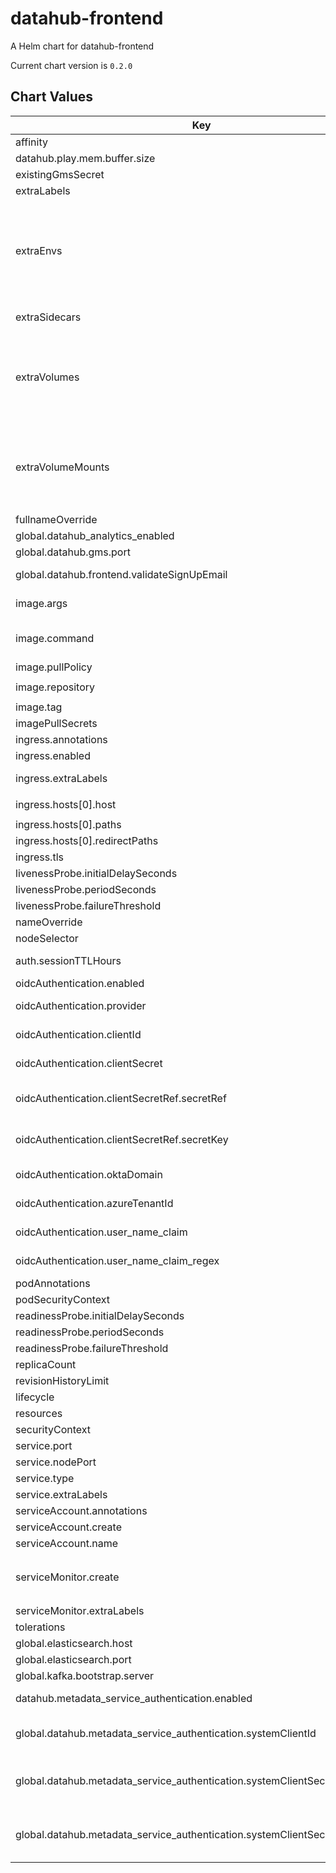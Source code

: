 datahub-frontend
================

A Helm chart for datahub-frontend

Current chart version is `0.2.0`

## Chart Values

| Key                                                                         | Type                                                                                              | Default                             | Description                                                                                                                                                                                                                                                                                                                      |
|-----------------------------------------------------------------------------|---------------------------------------------------------------------------------------------------|-------------------------------------|----------------------------------------------------------------------------------------------------------------------------------------------------------------------------------------------------------------------------------------------------------------------------------------------------------------------------------|
| affinity                                                                    | object                                                                                            | `{}`                                |                                                                                                                                                                                                                                                                                                                                  |
| datahub.play.mem.buffer.size                                                | string                                                                                            | `"10MB"`                            |                                                                                                                                                                                                                                                                                                                                  |
| existingGmsSecret                                                           | object                                                                                            | {}                                  | Reference to GMS secret if already exists                                                                                                                                                                                                                                                                                        |
| extraLabels                                                                 | object                                                                                            | `{}`                                | Extra labels for deployment configuration                                                                                                                                                                                                                                                                                        |
| extraEnvs                                                                   | Extra [environment variables][] which will be appended to the `env:` definition for the container | `[]`                                |
| extraSidecars                                                               | list                                                                                              | `[]`                                | Add additional sidecar containers to the deployment pod(s)                                                                                                                                                                                                                                                                       |
| extraVolumes                                                                | Templatable string of additional `volumes` to be passed to the `tpl` function                     | ""                                  |
| extraVolumeMounts                                                           | Templatable string of additional `volumeMounts` to be passed to the `tpl` function                | ""                                  |
| fullnameOverride                                                            | string                                                                                            | `"datahub-frontend"`                |                                                                                                                                                                                                                                                                                                                                  |
| global.datahub_analytics_enabled                                            | boolean                                                                                           | true                                |                                                                                                                                                                                                                                                                                                                                  |
| global.datahub.gms.port                                                     | string                                                                                            | `"8080"`                            |                                                                                                                                                                                                                                                                                                                                  |
| global.datahub.frontend.validateSignUpEmail                                 | boolean                                                                                           | true                                | Enforces user sign up through invite link to use a valid email.                                                                                                                                                                                                                                                                  |
| image.args                                                                  | list                                                                                              | `[]`                                | Override the image's args.  Used to configure custom startup or shutdown behavior                                                                                                                                                                                                                                                |
| image.command                                                               | list                                                                                              | `[]`                                | Override the image's command.  Used to configure custom startup or shutdown behavior                                                                                                                                                                                                                                             |
| image.pullPolicy                                                            | string                                                                                            | `"IfNotPresent"`                    |                                                                                                                                                                                                                                                                                                                                  |
| image.repository                                                            | string                                                                                            | `"linkedin/datahub-frontend-react"` |                                                                                                                                                                                                                                                                                                                                  |
| image.tag                                                                   | string                                                                                            | `"head"`                            |                                                                                                                                                                                                                                                                                                                                  |
| imagePullSecrets                                                            | list                                                                                              | `[]`                                |                                                                                                                                                                                                                                                                                                                                  |
| ingress.annotations                                                         | object                                                                                            | `{}`                                |                                                                                                                                                                                                                                                                                                                                  |
| ingress.enabled                                                             | bool                                                                                              | `false`                             |                                                                                                                                                                                                                                                                                                                                  |
| ingress.extraLabels                                                         | object                                                                                            | `{}`                                | provides extra labels for ingress configuration                                                                                                                                                                                                                                                                                  |
| ingress.hosts[0].host                                                       | string                                                                                            | `"chart-example.local"`             |                                                                                                                                                                                                                                                                                                                                  |
| ingress.hosts[0].paths                                                      | list                                                                                              | `[]`                                |                                                                                                                                                                                                                                                                                                                                  |
| ingress.hosts[0].redirectPaths                                              | list                                                                                              | `[]`                                |                                                                                                                                                                                                                                                                                                                                  |
| ingress.tls                                                                 | list                                                                                              | `[]`                                |                                                                                                                                                                                                                                                                                                                                  |
| livenessProbe.initialDelaySeconds                                           | int                                                                                               | `60`                                |                                                                                                                                                                                                                                                                                                                                  |
| livenessProbe.periodSeconds                                                 | int                                                                                               | `30`                                |                                                                                                                                                                                                                                                                                                                                  |
| livenessProbe.failureThreshold                                              | int                                                                                               | `4`                                 |                                                                                                                                                                                                                                                                                                                                  |
| nameOverride                                                                | string                                                                                            | `""`                                |                                                                                                                                                                                                                                                                                                                                  |
| nodeSelector                                                                | object                                                                                            | `{}`                                |                                                                                                                                                                                                                                                                                                                                  |
| auth.sessionTTLHours                                                        | string                                                                                            | `24`                                | Configures the length of time a session token is valid for after creation.                                                                                                                                                                                                                                                       |
| oidcAuthentication.enabled                                                  | boolean                                                                                           | `false`                             | Enable [OIDC authentication](https://datahubproject.io/docs/authentication/guides/sso/configure-oidc-react)                                                                                                                                                                                                                      |
| oidcAuthentication.provider                                                 | string                                                                                            | `""`                                | One of the supported OIDC providers: [google](https://datahubproject.io/docs/authentication/guides/sso/configure-oidc-react-google), [okta](https://datahubproject.io/docs/authentication/guides/sso/configure-oidc-react-okta), or [azure](https://datahubproject.io/docs/authentication/guides/sso/configure-oidc-react-azure) |
| oidcAuthentication.clientId                                                 | string                                                                                            | `""`                                | A unique identifier for your application with the identity provider                                                                                                                                                                                                                                                              |
| oidcAuthentication.clientSecret                                             | string                                                                                            | `""`                                | A shared secret to use for exchange between you and your identity provider                                                                                                                                                                                                                                                       |
| oidcAuthentication.clientSecretRef.secretRef                                | string                                                                                            | `"nil"`                             | Optional, this is the reference to the shared secret to use for exchange between you and your identity provider                                                                                                                                                                                                                  |
| oidcAuthentication.clientSecretRef.secretKey                                | string                                                                                            | `"nil"`                             | Optional, this is the key of the shared secret to use for exchange between you and your identity provider                                                                                                                                                                                                                        |
| oidcAuthentication.oktaDomain                                               | string                                                                                            | `""`                                | Okta domain, e.g. `dev-12345.okta.com`; needed only if `provider` is set to `okta`                                                                                                                                                                                                                                               |
| oidcAuthentication.azureTenantId                                            | string                                                                                            | `""`                                | Azure directory (tenant) ID; neede only if `provider` is set to `azure`                                                                                                                                                                                                                                                          |
| oidcAuthentication.user_name_claim                                          | string                                                                                            | `""`                                | The attribute that will contain the username used on the DataHub platform                                                                                                                                                                                                                                                        |
| oidcAuthentication.user_name_claim_regex                                    | string                                                                                            | `""`                                | A regex string used for extracting the username from the userNameClaim attribute                                                                                                                                                                                                                                                 |
| podAnnotations                                                              | object                                                                                            | `{}`                                |                                                                                                                                                                                                                                                                                                                                  |
| podSecurityContext                                                          | object                                                                                            | `{}`                                |                                                                                                                                                                                                                                                                                                                                  |
| readinessProbe.initialDelaySeconds                                          | int                                                                                               | `60`                                |                                                                                                                                                                                                                                                                                                                                  |
| readinessProbe.periodSeconds                                                | int                                                                                               | `30`                                |                                                                                                                                                                                                                                                                                                                                  |
| readinessProbe.failureThreshold                                             | int                                                                                               | `4`                                 |                                                                                                                                                                                                                                                                                                                                  |
| replicaCount                                                                | int                                                                                               | `1`                                 |                                                                                                                                                                                                                                                                                                                                  |
| revisionHistoryLimit                                                        | int                                                                                               | `10`                                |                                                                                                                                                                                                                                                                                                                                  |
| lifecycle                                                                   | object                                                                                            | `{}`                                |                                                                                                                                                                                                                                                                                                                                  |
| resources                                                                   | object                                                                                            | `{}`                                |                                                                                                                                                                                                                                                                                                                                  |
| securityContext                                                             | object                                                                                            | `{}`                                |                                                                                                                                                                                                                                                                                                                                  |
| service.port                                                                | int                                                                                               | `9001`                              |                                                                                                                                                                                                                                                                                                                                  |
| service.nodePort                                                            | int                                                                                               | `""`                                |                                                                                                                                                                                                                                                                                                                                  |
| service.type                                                                | string                                                                                            | `"LoadBalancer"`                    |                                                                                                                                                                                                                                                                                                                                  |
| service.extraLabels                                                         | object                                                                                            | `{}`                    |                                                                                                                                                                                                                                                                                                                                  |
| serviceAccount.annotations                                                  | object                                                                                            | `{}`                                |                                                                                                                                                                                                                                                                                                                                  |
| serviceAccount.create                                                       | bool                                                                                              | `true`                              |                                                                                                                                                                                                                                                                                                                                  |
| serviceAccount.name                                                         | string                                                                                            | `nil`                               |                                                                                                                                                                                                                                                                                                                                  |
| serviceMonitor.create                                                       | bool                                                                                              | `false`                             | If set true and `global.datahub.monitoring.enablePrometheus` is set `true` it will create a ServiceMonitor resource                                                                                                                                                                                                              |
| serviceMonitor.extraLabels                                                  | object                                                                                            | `{}`                                |                                                                                                                                                                                                                                                                                                                                  |
| tolerations                                                                 | list                                                                                              | `[]`                                |                                                                                                                                                                                                                                                                                                                                  |
| global.elasticsearch.host                                                   | string                                                                                            | `"elasticsearch"`                   |                                                                                                                                                                                                                                                                                                                                  |
| global.elasticsearch.port                                                   | string                                                                                            | `"9200"`                            |                                                                                                                                                                                                                                                                                                                                  |
| global.kafka.bootstrap.server                                               | string                                                                                            | `"broker:9092"`                     |                                                                                                                                                                                                                                                                                                                                  |
| datahub.metadata_service_authentication.enabled                             | bool                                                                                              | `true`                              | Whether Metadata Service Authentication is enabled.                                                                                                                                                                                                                                                                              |
| global.datahub.metadata_service_authentication.systemClientId               | string                                                                                            | `"__datahub_system"`                | The internal system id that is used to communicate with DataHub GMS. Required if metadata_service_authentication is 'true'.                                                                                                                                                                                                      |
| global.datahub.metadata_service_authentication.systemClientSecret.secretRef | string                                                                                            | `nil`                               | The reference to a secret containing the internal system secret that is used to communicate with DataHub GMS. Required if metadata_service_authentication is 'true'.                                                                                                                                                             |
| global.datahub.metadata_service_authentication.systemClientSecret.secretKey | string                                                                                            | `nil`                               | The key of a secret containing the internal system secret that is used to communicate with DataHub GMS. Required if metadata_service_authentication is 'true'.                                                                                                                                                                   |
